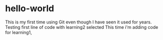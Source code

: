 # hello-world
This is my first time using Git even though I have seen it used for years.
Testing first line of code with learning2 selected
This time i'm adding code for learning1,
